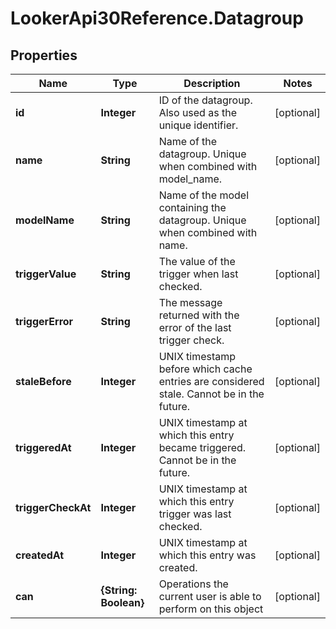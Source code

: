 # LookerApi30Reference.Datagroup

## Properties
Name | Type | Description | Notes
------------ | ------------- | ------------- | -------------
**id** | **Integer** | ID of the datagroup. Also used as the unique identifier. | [optional] 
**name** | **String** | Name of the datagroup. Unique when combined with model_name. | [optional] 
**modelName** | **String** | Name of the model containing the datagroup. Unique when combined with name. | [optional] 
**triggerValue** | **String** | The value of the trigger when last checked. | [optional] 
**triggerError** | **String** | The message returned with the error of the last trigger check. | [optional] 
**staleBefore** | **Integer** | UNIX timestamp before which cache entries are considered stale. Cannot be in the future. | [optional] 
**triggeredAt** | **Integer** | UNIX timestamp at which this entry became triggered. Cannot be in the future. | [optional] 
**triggerCheckAt** | **Integer** | UNIX timestamp at which this entry trigger was last checked. | [optional] 
**createdAt** | **Integer** | UNIX timestamp at which this entry was created. | [optional] 
**can** | **{String: Boolean}** | Operations the current user is able to perform on this object | [optional] 


